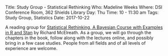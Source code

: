 Title: Study Group - Statistical Rethinking
Who: Madeline Weeks
Where: DSI Conference Room, 362 Shields Library
Day: Thu
Time: 10 - 11:30 am
Tags: Study Group, Statistics
Date: 2017-10-22

A reading group for [Statistical Rethinking, A Bayesian Course with Examples in
R and Stan][1] by Richard McElreath. As a group, we will go through the
chapters in the book, follow along with the lectures online, and possibly bring
in a few case studies. People from all fields and of all levels of experience
are welcome.

[1]: http://xcelab.net/rm/statistical-rethinking/
